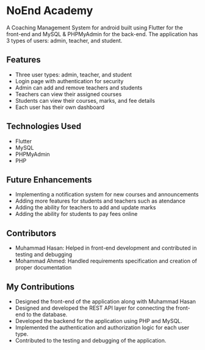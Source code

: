 # NoEnd Academy

A Coaching Management System for android built using Flutter for the front-end and MySQL & PHPMyAdmin for the back-end. The application has 3 types of users: admin, teacher, and student.

## Features
<ul>
<li>Three user types: admin, teacher, and student
<li>Login page with authentication for security
<li>Admin can add and remove teachers and students
<li>Teachers can view their assigned courses
<li>Students can view their courses, marks, and fee details
<li>Each user has their own dashboard
</ul>

## Technologies Used
<ul>
<li>Flutter
<li>MySQL
<li>PHPMyAdmin
<li>PHP
</ul>

## Future Enhancements
<ul>
<li>Implementing a notification system for new courses and announcements
<li>Adding more features for students and teachers such as atendance
<li>Adding the ability for teachers to add and update marks
<li>Adding the ability for students to pay fees online
</ul>

## Contributors

- Muhammad Hasan: Helped in front-end development and contributed in testing and debugging
- Mohammad Ahmed: Handled requirements specification and creation of proper documentation

## My Contributions

- Designed the front-end of the application along with Muhammad Hasan
- Designed and developed the REST API layer for connecting the front-end to the database.
- Developed the backend for the application using PHP and MySQL. 
- Implemented the authentication and authorization logic for each user type.
- Contributed to the testing and debugging of the application.
